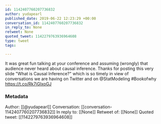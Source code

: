 ```yaml
---
id: 1142407760207736832
author: yudapearl
published_date: 2019-06-22 12:23:29 +00:00
conversation_id: 1142407760207736832
in_reply_to: None
retweet: None
quoted_tweet: 1142279763936964608
type: tweet
tags:

---
```


It was great fun talking at your conference and assuming (wrongly) that audience never heard about causal inference. Thanks for posting this very slide "What is Causal Inference?" which is so timely in view of conversations we are having on Twitter and on @StatModeling #Bookofwhy https://t.co/Rk7iGlxoGJ

### Metadata

Author: [[@yudapearl]]
Conversation: [[conversation-1142407760207736832]]
In reply to: [[None]]
Retweet of: [[None]]
Quoted tweet: [[1142279763936964608]]
